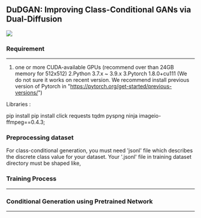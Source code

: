 ## DuDGAN: Improving Class-Conditional GANs via Dual-Diffusion 

<img src="https://github.com/taesunyeom/DuDGAN/assets/102474982/7c7055e5-bc7a-4397-b5bb-d77467a67af6"/>


### Requirement
---
1. one or more CUDA-available GPUs (recommend over than 24GB memory for 512x512)
2.Python 3.7.x ~ 3.9.x
3.Pytorch 1.8.0+cu111 (We do not sure it works on recent version. We recommend install previous version of Pytorch in "https://pytorch.org/get-started/previous-versions/")

Libraries : 
  
  pip install pip install click requests tqdm pyspng ninja imageio-ffmpeg==0.4.3; 


### Preprocessing dataset

For class-conditional generation, you must need 'jsonl' file which describes the discrete class value for your dataset.
Your '.jsonl' file in training dataset directory must be shaped like,
    
    


### Training Process
---




### Conditional Generation using Pretrained Network
---
